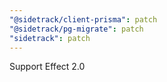 ```yaml
---
"@sidetrack/client-prisma": patch
"@sidetrack/pg-migrate": patch
"sidetrack": patch
---
```


Support Effect 2.0
